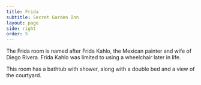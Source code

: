 ```yaml
---
title: Frida
subtitle: Secret Garden Inn
layout: page
side: right
order: 5
---
```


The Frida room is named after Frida Kahlo, the Mexican painter and wife of Diego Rivera. Frida Kahlo was limited to using a wheelchair later in life.

This room has a bathtub with shower, along with a double bed and a view of the courtyard.
